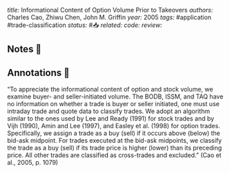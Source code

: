 *title:* Informational Content of Option Volume Prior to Takeovers
*authors:* Charles Cao, Zhiwu Chen, John M. Griffin
*year:* 2005
*tags:* #application #trade-classification 
*status:* #📥
*related:*
*code:*
*review:*

## Notes 📍

## Annotations 📖

“To appreciate the informational content of option and stock volume, we examine buyer- and seller-initiated volume. The BODB, ISSM, and TAQ have no information on whether a trade is buyer or seller initiated, one must use intraday trade and quote data to classify trades. We adopt an algorithm similar to the ones used by Lee and Ready (1991) for stock trades and by Vijh (1990), Amin and Lee (1997), and Easley et al. (1998) for option trades. Specifically, we assign a trade as a buy (sell) if it occurs above (below) the bid-ask midpoint. For trades executed at the bid-ask midpoints, we classify the trade as a buy (sell) if its trade price is higher (lower) than its preceding price. All other trades are classified as cross-trades and excluded.” (Cao et al., 2005, p. 1079)
